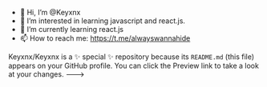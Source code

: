 - 👋 Hi, I’m @Keyxnx
- 👀 I’m interested in learning javascript and react.js.
- 🌱 I’m currently learning react.js
- 📫 How to reach me: https://t.me/alwayswannahide


Keyxnx/Keyxnx is a ✨ special ✨ repository because its `README.md` (this file) appears on your GitHub profile.
You can click the Preview link to take a look at your changes.
--->
